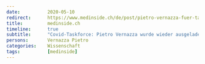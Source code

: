 ```yaml
---
date:          2020-05-10
redirect:      https://www.medinside.ch/de/post/pietro-vernazza-fuer-taskforce-angefragt-und-ausgeladen
title:         medinside.ch
timeline:      true
subtitle:      "Covid-Taskforce: Pietro Vernazza wurde wieder ausgeladen"
persons:       Vernazza Pietro
categories:    Wissenschaft
tags:          [medinside]
---
```

